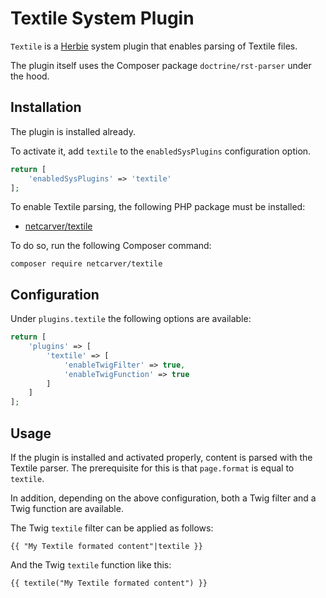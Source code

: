 # Textile System Plugin

`Textile` is a [Herbie](http://github.com/getherbie) system plugin that enables parsing of Textile files.

The plugin itself uses the Composer package `doctrine/rst-parser` under the hood.

## Installation

The plugin is installed already.

To activate it, add `textile` to the `enabledSysPlugins` configuration option.

~~~php
return [
    'enabledSysPlugins' => 'textile'
];
~~~

To enable Textile parsing, the following PHP package must be installed:

- [netcarver/textile](https://packagist.org/packages/netcarver/textile)

To do so, run the following Composer command:

    composer require netcarver/textile

## Configuration

Under `plugins.textile` the following options are available:

~~~php
return [
    'plugins' => [
        'textile' => [
            'enableTwigFilter' => true,
            'enableTwigFunction' => true
        ]
    ]
];
~~~

## Usage

If the plugin is installed and activated properly, content is parsed with the Textile parser.
The prerequisite for this is that `page.format` is equal to `textile`.

In addition, depending on the above configuration, both a Twig filter and a Twig function are available.

The Twig `textile` filter can be applied as follows:

    {{ "My Textile formated content"|textile }}

And the Twig `textile` function like this:

    {{ textile("My Textile formated content") }}
